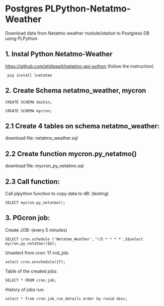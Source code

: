 # Postgres PLPython-Netatmo-Weather
Download data from Netatmo weather module/station to Postgress DB using PLPython

## 1. Instal Python Netatmo-Weather
   https://github.com/philippelt/netatmo-api-python (follow the instruction)

     pip install lnetatmo

        
## 2. Create Schema netatmo_weather, mycron

    CREATE SCHEMA daikin;
    
    CREATE SCHEMA mycron;

## 2.1 Create 4 tables on schema netatmo_weather:

 download file: netatmo_weather.sql

## 2.2 Create function mycron.py_netatmo()

 download file: mycron_py_netatmo.sql
  
## 2.3 Call function:

 Call plpython function to copy data to dB: (testing)

    SELECT mycron.py_netatmo();
  

## 3. PGcron job:
    
   Create JOB: (every 5 minutes)

    SELECT cron.schedule ('Netatmo_Weather','*/5 * * * *',$$select mycron.py_netatmo()$$);

   Unselect from cron: 17->id_job:

    select cron.unschedule(17); 
    
   Table of the created jobs:    

    SELECT * FROM cron.job;
    
   History of jobs run:  

    select * from cron.job_run_details order by runid desc;
